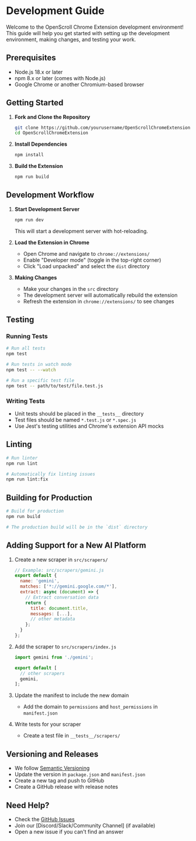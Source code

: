 # Development Guide

Welcome to the OpenScroll Chrome Extension development environment! This guide will help you get started with setting up the development environment, making changes, and testing your work.

## Prerequisites

- Node.js 18.x or later
- npm 8.x or later (comes with Node.js)
- Google Chrome or another Chromium-based browser

## Getting Started

1. **Fork and Clone the Repository**
   ```bash
   git clone https://github.com/yourusername/OpenScrollChromeExtension.git
   cd OpenScrollChromeExtension
   ```

2. **Install Dependencies**
   ```bash
   npm install
   ```

3. **Build the Extension**
   ```bash
   npm run build
   ```

## Development Workflow

1. **Start Development Server**
   ```bash
   npm run dev
   ```
   This will start a development server with hot-reloading.

2. **Load the Extension in Chrome**
   - Open Chrome and navigate to `chrome://extensions/`
   - Enable "Developer mode" (toggle in the top-right corner)
   - Click "Load unpacked" and select the `dist` directory

3. **Making Changes**
   - Make your changes in the `src` directory
   - The development server will automatically rebuild the extension
   - Refresh the extension in `chrome://extensions/` to see changes

## Testing

### Running Tests
```bash
# Run all tests
npm test

# Run tests in watch mode
npm test -- --watch

# Run a specific test file
npm test -- path/to/test/file.test.js
```

### Writing Tests
- Unit tests should be placed in the `__tests__` directory
- Test files should be named `*.test.js` or `*.spec.js`
- Use Jest's testing utilities and Chrome's extension API mocks

## Linting

```bash
# Run linter
npm run lint

# Automatically fix linting issues
npm run lint:fix
```

## Building for Production

```bash
# Build for production
npm run build

# The production build will be in the `dist` directory
```

## Adding Support for a New AI Platform

1. Create a new scraper in `src/scrapers/`
   ```javascript
   // Example: src/scrapers/gemini.js
   export default {
     name: 'gemini',
     matches: ['*://gemini.google.com/*'],
     extract: async (document) => {
       // Extract conversation data
       return {
         title: document.title,
         messages: [...],
         // other metadata
       };
     }
   };
   ```

2. Add the scraper to `src/scrapers/index.js`
   ```javascript
   import gemini from './gemini';
   
   export default [
     // other scrapers
     gemini,
   ];
   ```

3. Update the manifest to include the new domain
   - Add the domain to `permissions` and `host_permissions` in `manifest.json`

4. Write tests for your scraper
   - Create a test file in `__tests__/scrapers/`

## Versioning and Releases

- We follow [Semantic Versioning](https://semver.org/)
- Update the version in `package.json` and `manifest.json`
- Create a new tag and push to GitHub
- Create a GitHub release with release notes

## Need Help?

- Check the [GitHub Issues](https://github.com/yourusername/OpenScrollChromeExtension/issues)
- Join our [Discord/Slack/Community Channel] (if available)
- Open a new issue if you can't find an answer
